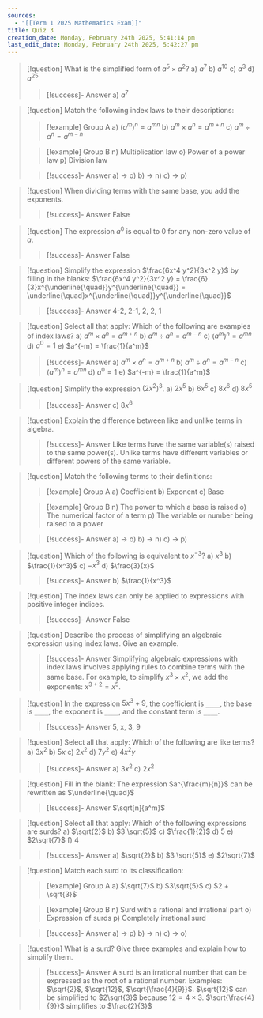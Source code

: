 ```yaml
---
sources:
  - "[[Term 1 2025 Mathematics Exam]]"
title: Quiz 3
creation_date: Monday, February 24th 2025, 5:41:14 pm
last_edit_date: Monday, February 24th 2025, 5:42:27 pm
---
```

> [!question] What is the simplified form of $a^5 \times a^2$?
> a) $a^7$
> b) $a^{10}$
> c) $a^3$
> d) $a^{25}$
> > [!success]- Answer
> > a) $a^7$

> [!question] Match the following index laws to their descriptions:
> > [!example] Group A
> > a) $(a^m)^n = a^{mn}$
> > b) $a^m \times a^n = a^{m+n}$
> > c) $a^m \div a^n = a^{m-n}$
>
> > [!example] Group B
> > n) Multiplication law
> > o) Power of a power law
> > p) Division law
>
> > [!success]- Answer
> > a) -> o)
> > b) -> n)
> > c) -> p)

> [!question] When dividing terms with the same base, you add the exponents.
> > [!success]- Answer
> > False

> [!question] The expression $a^0$ is equal to 0 for any non-zero value of $a$.
> > [!success]- Answer
> > False

> [!question] Simplify the expression $\frac{6x^4 y^2}{3x^2 y}$ by filling in the blanks: $\frac{6x^4 y^2}{3x^2 y} = \frac{6}{3}x^{\underline{\quad}}y^{\underline{\quad}} = \underline{\quad}x^{\underline{\quad}}y^{\underline{\quad}}$
> > [!success]- Answer
> > 4-2, 2-1, 2, 2, 1

> [!question] Select all that apply: Which of the following are examples of index laws?
> a) $a^m \times a^n = a^{m+n}$
> b) $a^m \div a^n = a^{m-n}$
> c) $(a^m)^n = a^{mn}$
> d) $a^0 = 1$
> e) $a^{-m} = \frac{1}{a^m}$
> > [!success]- Answer
> > a) $a^m \times a^n = a^{m+n}$
> > b) $a^m \div a^n = a^{m-n}$
> > c) $(a^m)^n = a^{mn}$
> > d) $a^0 = 1$
> > e) $a^{-m} = \frac{1}{a^m}$

> [!question] Simplify the expression $(2x^2)^3$.
> a) $2x^5$
> b) $6x^5$
> c) $8x^6$
> d) $8x^5$
> > [!success]- Answer
> > c) $8x^6$

> [!question] Explain the difference between like and unlike terms in algebra.
> > [!success]- Answer
> > Like terms have the same variable(s) raised to the same power(s). Unlike terms have different variables or different powers of the same variable.

> [!question] Match the following terms to their definitions:
> > [!example] Group A
> > a) Coefficient
> > b) Exponent
> > c) Base
>
> > [!example] Group B
> > n) The power to which a base is raised
> > o) The numerical factor of a term
> > p) The variable or number being raised to a power
>
> > [!success]- Answer
> > a) -> o)
> > b) -> n)
> > c) -> p)

> [!question] Which of the following is equivalent to $x^{-3}$?
> a) $x^3$
> b) $\frac{1}{x^3}$
> c) $-x^3$
> d) $\frac{3}{x}$
> > [!success]- Answer
> > b) $\frac{1}{x^3}$

> [!question] The index laws can only be applied to expressions with positive integer indices.
> > [!success]- Answer
> > False

> [!question] Describe the process of simplifying an algebraic expression using index laws. Give an example.
> > [!success]- Answer
> > Simplifying algebraic expressions with index laws involves applying rules to combine terms with the same base.  For example, to simplify $x^3 \times x^2$, we add the exponents: $x^{3+2} = x^5$.

> [!question] In the expression $5x^3 + 9$, the coefficient is `____`, the base is `____`, the exponent is `____`, and the constant term is `____`.
> > [!success]- Answer
> > 5, x, 3, 9

> [!question] Select all that apply: Which of the following are like terms?
> a) $3x^2$
> b) $5x$
> c) $2x^2$
> d) $7y^2$
> e) $4x^2y$
> > [!success]- Answer
> > a) $3x^2$
> > c) $2x^2$

> [!question] Fill in the blank: The expression $a^{\frac{m}{n}}$ can be rewritten as $\underline{\quad}$
> > [!success]- Answer
> > $\sqrt[n]{a^m}$

> [!question] Select all that apply: Which of the following expressions are surds?
> a) $\sqrt{2}$
> b) $3 \sqrt{5}$
> c) $\frac{1}{2}$
> d) $5$
> e) $2\sqrt{7}$
> f) $4$
> > [!success]- Answer
> > a) $\sqrt{2}$
> > b) $3 \sqrt{5}$
> > e) $2\sqrt{7}$

> [!question] Match each surd to its classification:
> > [!example] Group A
> > a) $\sqrt{7}$
> > b) $3\sqrt{5}$
> > c) $2 + \sqrt{3}$
>
> > [!example] Group B
> > n) Surd with a rational and irrational part
> > o) Expression of surds
> > p) Completely irrational surd
>
> > [!success]- Answer
> > a) -> p)
> > b) -> n)
> > c) -> o)

> [!question] What is a surd? Give three examples and explain how to simplify them.
> > [!success]- Answer
> > A surd is an irrational number that can be expressed as the root of a rational number. Examples: $\sqrt{2}$, $\sqrt{12}$, $\sqrt{\frac{4}{9}}$.  $\sqrt{12}$ can be simplified to $2\sqrt{3}$ because $12 = 4 \times 3$. $\sqrt{\frac{4}{9}}$ simplifies to $\frac{2}{3}$
